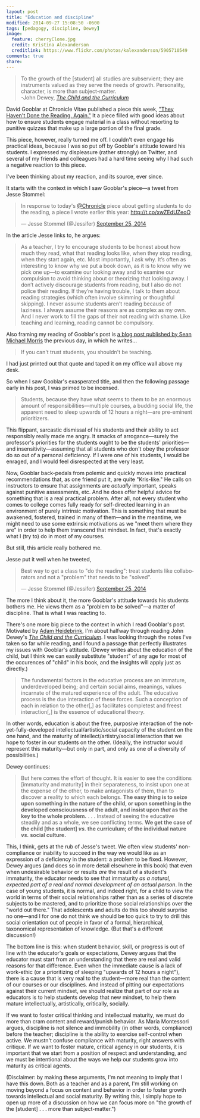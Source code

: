 ```yaml
---
layout: post
title: "Education and discipline"
modified: 2014-09-27 15:08:50 -0600
tags: [pedagogy, discipline, Dewey]
image:
  feature: cherryClone.jpg
  credit: Kristina Alexanderson
  creditlink: https://www.flickr.com/photos/kalexanderson/5905710549
comments: true
share: 
---
```


> To the growth of the [student] all studies are subservient; they are instruments valued as they serve the needs of growth. Personality, character, is more than subject-matter.  
-John Dewey, [*The Child and the Curriculum*](http://www.gutenberg.org/ebooks/29259)

David Gooblar at Chronicle Vitae published a piece this week, ["They Haven't Done the Reading. Again."](https://chroniclevitae.com/news/719-they-haven-t-done-the-reading-again) It a piece filled with good ideas about how to ensure students engage material in a class without resorting to punitive quizzes that make up a large portion of the final grade.

This piece, however, really turned me off. I couldn't even engage his practical ideas, because I was so put off by Gooblar's attitude toward his students. I expressed my displeasure (rather strongly) on Twitter, and several of my friends and colleagues had a hard time seeing why I had such a negative reaction to this piece.

I've been thinking about my reaction, and its source, ever since.

It starts with the context in which I saw Gooblar's piece—a tweet from Jesse Stommel:

<blockquote class="twitter-tweet" lang="en"><p>In response to today&#39;s <a href="https://twitter.com/chronicle">@Chronicle</a> piece about getting students to do the reading, a piece I wrote earlier this year: <a href="http://t.co/xwZEdUZeoO">http://t.co/xwZEdUZeoO</a></p>&mdash; Jesse Stommel (@Jessifer) <a href="https://twitter.com/Jessifer/status/515000231210270721">September 25, 2014</a></blockquote>
<script async src="//platform.twitter.com/widgets.js" charset="utf-8"></script>

In the article Jesse links to, he argues:

> As a teacher, I try to encourage students to be honest about how much they read, what that reading looks like, when they stop reading, when they start again, etc. Most importantly, I ask why. It’s often as interesting to know why we put a book down, as it is to know why we pick one up—to examine our looking away and to examine our compulsion to avoid thinking about or theorizing that looking away. I don’t actively discourage students from reading, but I also do not police their reading. If they’re having trouble, I talk to them about reading strategies (which often involve skimming or thoughtful skipping). I never assume students aren’t reading because of laziness. I always assume their reasons are as complex as my own. And I never work to fill the gaps of their not reading with shame. Like teaching and learning, reading cannot be compulsory.

Also framing my reading of Gooblar's post is [a blog post published by Sean Michael Morris](http://learning.instructure.com/2014/09/digital-pedagogy-a-case-of-open-or-shut/) the previous day, in which he writes...

> If you can't trust students, you shouldn't be teaching.

I had just printed out that quote and taped it on my office wall above my desk.

So when I saw Gooblar's exasperated title, and then the following passage early in his post, I was primed to be incensed.

> Students, because they have what seems to them to be an enormous amount of responsibilities—multiple courses, a budding social life, the apparent need to sleep upwards of 12 hours a night—are pre-eminent prioritizers.

This flippant, sarcastic dismissal of his students and their ability to act responsibly really made me angry. It smacks of arrogance—surely the professor's priorities for the students ought to be the students' priorities—and insensitivity—assuming that all students who don't obey the professor do so out of a personal deficiency. If I were one of his students, I would be enraged, and I would feel disrespected at the very least.

Now, Gooblar back-pedals from polemic and quickly moves into practical recommendations that, as one friend put it, are quite "Kris-like." He calls on instructors to ensure that assignments are *actually* important, speaks against punitive assessments, etc. And he does offer helpful advice for something that is a real practical problem. After all, not every student who comes to college comes fully ready for self-directed learning in an environment of purely intrinsic motivation. This is something that must be awakened, fostered, trained in many of them—and in the meantime, we might need to use some extrinsic motivations as we "meet them where they are" in order to help them transcend that mindset. In fact, that's exactly what I (try to) do in most of my courses. 

But still, this article really bothered me. 

Jesse put it well when he tweeted,

<blockquote class="twitter-tweet" lang="en"><p>Best way to get a class to &quot;do the reading&quot;: treat students like collaborators and not a &quot;problem&quot; that needs to be &quot;solved&quot;.</p>&mdash; Jesse Stommel (@Jessifer) <a href="https://twitter.com/Jessifer/status/515001329610399744">September 25, 2014</a></blockquote>
<script async src="//platform.twitter.com/widgets.js" charset="utf-8"></script>

The more I think about it, the more Gooblar's attitude towards his students bothers me. He views them as a "problem to be solved"—a matter of discipline. That is what I was reacting to.

There's one more big piece to the context in which I read Gooblar's post. Motivated by [Adam Heidebrink](http://twitter.com/adamheid), I'm about halfway through reading John Dewey's [*The Child and the Curriculum*](http://www.gutenberg.org/ebooks/29259). I was looking through the notes I've taken so far while reading, and I found a passage that perfectly illustrates my issues with Gooblar's attitude. (Dewey writes about the education of the child, but I think we can easily substitute "student" of any age for most of the occurences of "child" in his book, and the insights will apply just as directly.)

> The fundamental factors in the educative process are an immature, underdeveloped being; and certain social aims, meanings, values incarnate of the matured experience of the adult. The educative process is the due interaction of these forces. Such a conception of each in relation to the other[,] as facilitates completest and freest interaction[,] is the essence of educational theory.

In other words, education is about the free, purposive interaction of the not-yet-fully-developed intellectual/artistic/social capacity of the student on the one hand, and the maturity of intellect/artistry/social interaction that we hope to foster in our students on the other. (Ideally, the instructor would represent this maturity—but only in part, and only as one of a diversity of possibilities.)

Dewey continues:

> But here comes the effort of thought. It is easier to see the conditions [immaturity and maturity] in their separateness, to insist upon one at the expense of the other, to make antagonists of them, than to discover a reality to which each belongs. **The easy thing is to seize upon something in the nature of the child, or upon something in the developed consciousness of the adult, and insist upon *that* as the key to the whole problem.** . . . Instead of seeing the educative steadily and as a whole, we see conflicting terms. **We get the case of the child [the student] *vs.* the curriculum; of the individual nature *vs.* social culture.**

This, I think, gets at the rub of Jesse's tweet. We often view students' non-compliance or inability to succeed in the way we would like as an expression of a deficiency in the student: a problem to be fixed. However, Dewey argues (and does so in more detail elsewhere in this book) that even when undesirable behavior or results *are* the result of a student's immaturity, the educator needs to see that immaturity *as a natural, expected part of a real and normal development of an actual person*. In the case of young students, it is normal, and indeed right, for a child to view the world in terms of their social relationships rather than as a series of discrete subjects to be mastered, and to prioritize those social relationships over the "world out there." That adolescents and adults do this too should surprise no one—and I for one do not think we should be too quick to try to drill this social orientation out of people in favor of a formal, hierarchical, taxonomical representation of knowledge. (But that's a different discussion!)

The bottom line is this: when student behavior, skill, or progress is out of line with the educator's goals or expectations, Dewey argues that the educator must start from an understanding that there are real and valid reasons for that difference. Even when the immediate cause is a lack of work-ethic (or a prioritizing of sleeping "upwards of 12 hours a night"), there is a cause that is very real to the student—more real than the content of our courses or our disciplines. And instead of pitting our expectations against their current mindset, we should realize that part of our role as educators is to help students develop that new mindset, to help them mature intellectually, artistically, critically, socially.

If we want to foster critical thinking and intellectual maturity, we must do more than cram content and reward/punish behavior. As Maria Montessori argues, discipline is not silence and immobility (in other words, compliance) before the teacher; discipline is the ability to exercise self-control when active. We mustn't confuse compliance with maturity, right answers with critique. If we want to foster mature, critical agency in our students, it is important that we start from a position of respect and understanding, and we must be intentional about the ways we help our students grow into maturity as critical agents.

(Disclaimer: by making these arguments, I'm not meaning to imply that I have this down. Both as a teacher and as a parent, I'm still working on moving beyond a focus on content and behavior in order to foster growth towards intellectual and social maturity. By writing this, I simply hope to open up more of a discussion on how we can focus more on "the growth of the [student] . . . more than subject-matter.")